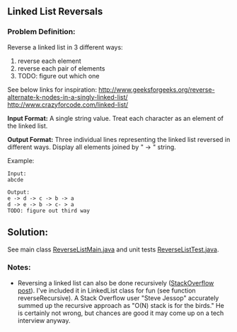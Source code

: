 ## Linked List Reversals

### Problem Definition:

Reverse a linked list in 3 different ways:
1. reverse each element
2. reverse each pair of elements
3. TODO: figure out which one  

See below links for inspiration:
	http://www.geeksforgeeks.org/reverse-alternate-k-nodes-in-a-singly-linked-list/
	http://www.crazyforcode.com/linked-list/ 

**Input Format:** A single string value. Treat each character as an element of the linked list.

**Output Format:** Three individual lines representing the linked list reversed in different ways. Display all elements joined by " -> " string.

Example:
```
Input:
abcde

Output:
e -> d -> c -> b -> a
d -> e -> b -> c- > a
TODO: figure out third way
```

## Solution:
See main class [ReverseListMain.java](ReverseListMain.java) and unit tests [ReverseListTest.java](ReverseListTest.java).

### Notes:
- Reversing a linked list can also be done recursively ([StackOverflow post](http://stackoverflow.com/questions/354875/reversing-a-linked-list-in-java-recursively)). I've included it in LinkedList class for fun (see function reverseRecursive). A Stack Overflow user "Steve Jessop" accurately summed up the recursive approach as "O(N) stack is for the birds." He is certainly not wrong, but chances are good it may come up on a tech interview anyway.